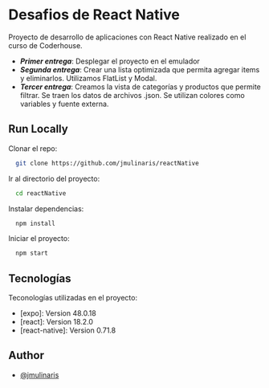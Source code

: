 
# __Desafios de React Native__

Proyecto de desarrollo de aplicaciones con React Native realizado en el curso de Coderhouse.

- ___Primer entrega___: Desplegar el proyecto en el emulador
- ___Segunda entrega___: Crear una lista optimizada que permita agregar items y eliminarlos. Utilizamos FlatList y Modal. 
- ___Tercer entrega___: Creamos la vista de categorías y productos que permite filtrar. Se traen los datos de archivos .json. Se utilizan colores como variables y fuente externa.


## __Run Locally__

Clonar el repo:

```bash
  git clone https://github.com/jmulinaris/reactNative
```

Ir al directorio del proyecto:

```bash
  cd reactNative
```

Instalar dependencias:

```bash
  npm install
```

Iniciar el proyecto:

```bash
  npm start
```


## __Tecnologías__

Teconologías utilizadas en el proyecto:
* [expo]: Version 48.0.18
* [react]: Version 18.2.0
* [react-native]: Version 0.71.8



## __Author__

- [@jmulinaris](https://github.com/jmulinaris)
